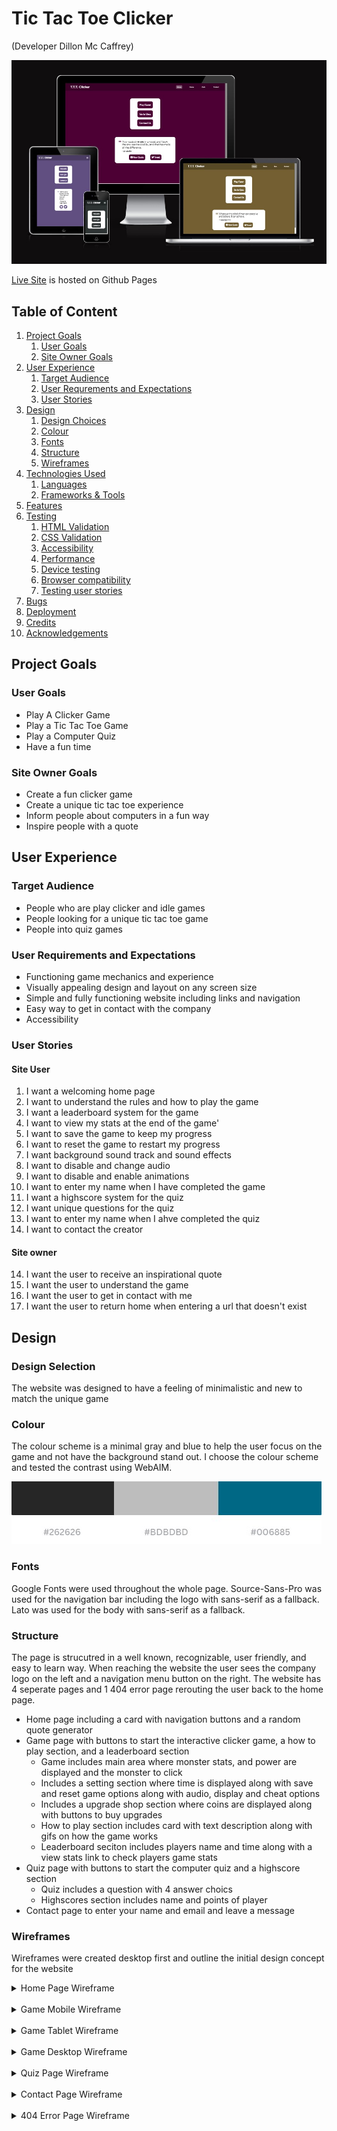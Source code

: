 # Tic Tac Toe Clicker
(Developer Dillon Mc Caffrey)

![Am-I-Responsive image](docs/am-i-responsive-image.jpg)

[Live Site](https://dmccaffrey01.github.io/CI_PP2_TIC_TAC_TOE_CLICKER/) is hosted on Github Pages

## Table of Content

1. [Project Goals](#project-goals)
    1. [User Goals](#user-goals)
    2. [Site Owner Goals](#site-owner-goals)
2. [User Experience](#user-experience)
    1. [Target Audience](#target-audience)
    2. [User Requrements and Expectations](#user-requrements-and-expectations)
    3. [User Stories](#user-stories)
3. [Design](#design)
    1. [Design Choices](#design-choices)
    2. [Colour](#colours)
    3. [Fonts](#fonts)
    4. [Structure](#structure)
    5. [Wireframes](#wireframes)
4. [Technologies Used](#technologies-used)
    1. [Languages](#languages)
    2. [Frameworks & Tools](#frameworks-&-tools)
5. [Features](#features)
6. [Testing](#testing)
    1. [HTML Validation](#HTML-validation)
    2. [CSS Validation](#CSS-validation)
    3. [Accessibility](#accessibility)
    4. [Performance](#performance)
    5. [Device testing](#performing-tests-on-various-devices)
    6. [Browser compatibility](#browser-compatability)
    7. [Testing user stories](#testing-user-stories)
8. [Bugs](#Bugs)
9. [Deployment](#deployment)
10. [Credits](#credits)
11. [Acknowledgements](#acknowledgements)

## Project Goals

### User Goals
- Play A Clicker Game
- Play a Tic Tac Toe Game
- Play a Computer Quiz
- Have a fun time

### Site Owner Goals
- Create a fun clicker game
- Create a unique tic tac toe experience 
- Inform people about computers in a fun way
- Inspire people with a quote

## User Experience

### Target Audience
- People who are play clicker and idle games
- People looking for a unique tic tac toe game
- People into quiz games

### User Requirements and Expectations

- Functioning game mechanics and experience
- Visually appealing design and layout on any screen size
- Simple and fully functioning website including links and navigation
- Easy way to get in contact with the company
- Accessibility

### User Stories

#### Site User
1. I want a welcoming home page
2. I want to understand the rules and how to play the game
3. I want a leaderboard system for the game
4. I want to view my stats at the end of the game'
5. I want to save the game to keep my progress
6. I want to reset the game to restart my progress
7. I want background sound track and sound effects
7. I want to disable and change audio
8. I want to disable and enable animations
9. I want to enter my name when I have completed the game
10. I want a highscore system for the quiz
11. I want unique questions for the quiz
12. I want to enter my name when I ahve completed the quiz
13. I want to contact the creator

#### Site owner
14. I want the user to receive an inspirational quote
15. I want the user to understand the game
16. I want the user to get in contact with me
17. I want the user to return home when entering a url that doesn't exist

## Design

### Design Selection
The website was designed to have a feeling of minimalistic and new to match the unique game

### Colour
The colour scheme is a minimal gray and blue to help the user focus on the game and not have the background stand out. I choose the colour scheme and tested the contrast using WebAIM.

![Colour Scheme](docs/colour-scheme.jpg)

### Fonts
Google Fonts were used throughout the whole page.
Source-Sans-Pro was used for the navigation bar including the logo with sans-serif as a fallback.
Lato was used for the body with sans-serif as a fallback.

### Structure
The page is strucutred in a well known, recognizable, user friendly, and easy to learn way. When reaching the website the user sees the company logo on the left and a navigation menu button on the right.
The website has 4 seperate pages and 1 404 error page rerouting the user back to the home page.
- Home page including a card with navigation buttons and a random quote generator
- Game page with buttons to start the interactive clicker game, a how to play section, and a leaderboard section
    - Game includes main area where monster stats, and power are displayed and the monster to click
    - Includes a setting section where time is displayed along with save and reset game options along with audio, display and cheat options
    - Includes a upgrade shop section where coins are displayed along with buttons to buy upgrades
    - How to play section includes card with text description along with gifs on how the game works
    - Leaderboard seciton includes players name and time along with a view stats link to check players game stats
- Quiz page with buttons to start the computer quiz and a highscore section
    - Quiz includes a question with 4 answer choics
    - Highscores section includes name and points of player
- Contact page to enter your name and email and leave a message

### Wireframes

Wireframes were created desktop first and outline the initial design concept for the website
<br>
<details>
<summary>Home Page Wireframe</summary>
<br>
<img src="docs/home-page-wireframe.jpg" alt="wireframe for home page">
</details>
<br>
<details>
<summary>Game Mobile Wireframe</summary>
<br>
<img src="docs/game-mobile-wireframe.jpg" alt="wireframe for mobile game page">
</details>
<br>
<details>
<summary>Game Tablet Wireframe</summary>
<br>
<img src="docs/game-tablet-wireframe.jpg" alt="wireframe for tablet game page">
</details>
<br>
<details>
<summary>Game Desktop Wireframe</summary>
<br>
<img src="docs/game-desktop-wireframe.jpg" alt="wireframe for desktop game page">
</details>
<br>
<details>
<summary>Quiz Page Wireframe</summary>
<br>
<img src="docs/quiz-wireframe.jpg" alt="wireframe for quiz">
</details>
<br>
<details>
<summary>Contact Page Wireframe</summary>
<br>
<img src="docs/contact-wireframe.jpg" alt="wireframe for contact">
</details>
<br>
<details>
<summary>404 Error Page Wireframe</summary>
<br>
<img src="docs/error-404-wireframe.jpg" alt="wireframe for 404 error page">
</details>
<br>


